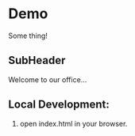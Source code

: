 # Demo
Some thing!

## SubHeader

Welcome to our office...

## Local Development:

1. open index.html in your browser.